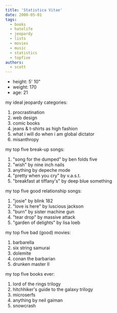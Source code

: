 ```yaml
---
title: 'Statistica Vitae'
date: 2000-05-01
tags:
  - books
  - hatelife
  - jeopardy
  - lists
  - movies
  - music
  - statistics
  - topfive
authors:
  - scott
---
```


- height: 5' 10"
- weight: 170
- age: 21

my ideal jeopardy categories:

1. procrastination
2. web design
3. comic books
4. jeans & t-shirts as high fashion
5. what i will do when i am global dictator
6. misanthropy

my top five break-up songs:

1. "song for the dumped" by ben folds five
2. "wish" by nine inch nails
3. anything by depeche mode
4. "pretty when you cry" by v.a.s.t.
5. "breakfast at tiffany's" by deep blue something

my top five good relationship songs:

1. "josie" by blink 182
2. "love is here" by luscious jackson
3. "burn" by sister machine gun
4. "tear drop" by massive attack
5. "garden of delights" by lisa loeb

my top five bad (good) movies:

1. barbarella
2. six string samurai
3. dolemite
4. conan the barbarian
5. drunken master II

my top five books ever:

1. lord of the rings trilogy
2. hitchhiker's guide to the galaxy trilogy
3. microserfs
4. anything by neil gaiman
5. snowcrash
